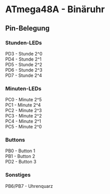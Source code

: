# ATmega48A - Binäruhr

## Pin-Belegung

### Stunden-LEDs
PD3 - Stunde 2^0  
PD4 - Stunde 2^1  
PD5 - Stunde 2^2  
PD6 - Stunde 2^3  
PD7 - Stunde 2^4
### Minuten-LEDs
PC0 - Minute 2^5  
PC1 - Minute 2^4  
PC2 - Minute 2^3  
PC3 - Minute 2^2  
PC4 - Minute 2^1  
PC5 - Minute 2^0
### Buttons  
PB0 - Button 1  
PB1 - Button 2  
PD2 - Button 3
### Sonstiges
PB6/PB7 - Uhrenquarz


